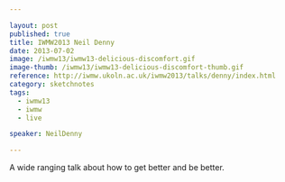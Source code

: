```yaml
---

layout: post
published: true
title: IWMW2013 Neil Denny
date: 2013-07-02
image: /iwmw13/iwmw13-delicious-discomfort.gif
image-thumb: /iwmw13/iwmw13-delicious-discomfort-thumb.gif
reference: http://iwmw.ukoln.ac.uk/iwmw2013/talks/denny/index.html
category: sketchnotes
tags:
  - iwmw13
  - iwmw
  - live

speaker: NeilDenny

---
```


A wide ranging talk about how to get better and be better.
